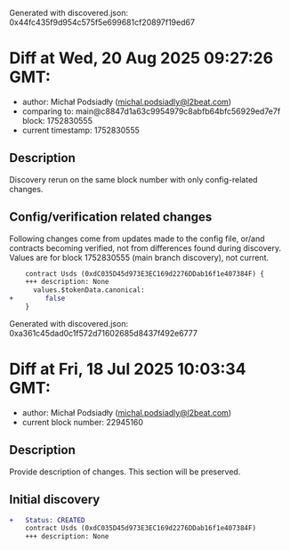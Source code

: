Generated with discovered.json: 0x44fc435f9d954c575f5e699681cf20897f19ed67

# Diff at Wed, 20 Aug 2025 09:27:26 GMT:

- author: Michał Podsiadły (<michal.podsiadly@l2beat.com>)
- comparing to: main@c8847d1a63c9954979c8abfb64bfc56929ed7e7f block: 1752830555
- current timestamp: 1752830555

## Description

Discovery rerun on the same block number with only config-related changes.

## Config/verification related changes

Following changes come from updates made to the config file,
or/and contracts becoming verified, not from differences found during
discovery. Values are for block 1752830555 (main branch discovery), not current.

```diff
    contract Usds (0xdC035D45d973E3EC169d2276DDab16f1e407384F) {
    +++ description: None
      values.$tokenData.canonical:
+        false
    }
```

Generated with discovered.json: 0xa361c45dad0c1f572d71602685d8437f492e6777

# Diff at Fri, 18 Jul 2025 10:03:34 GMT:

- author: Michał Podsiadły (<michal.podsiadly@l2beat.com>)
- current block number: 22945160

## Description

Provide description of changes. This section will be preserved.

## Initial discovery

```diff
+   Status: CREATED
    contract Usds (0xdC035D45d973E3EC169d2276DDab16f1e407384F)
    +++ description: None
```

